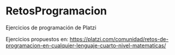 # RetosProgramacion
Ejercicios de programación de Platzi

Ejercicios propuestos en: https://platzi.com/comunidad/retos-de-programacion-en-cualquier-lenguaje-cuarto-nivel-matematicas/

